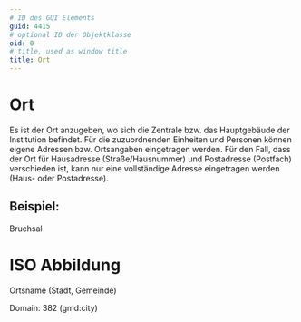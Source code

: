 ```yaml
---
# ID des GUI Elements
guid: 4415
# optional ID der Objektklasse
oid: 0
# title, used as window title
title: Ort
---
```


# Ort

Es ist der Ort anzugeben, wo sich die Zentrale bzw. das Hauptgebäude der Institution befindet. Für die zuzuordnenden Einheiten und Personen können eigene Adressen bzw. Ortsangaben eingetragen werden. Für den Fall, dass der Ort für Hausadresse (Straße/Hausnummer) und Postadresse (Postfach) verschieden ist, kann nur eine vollständige Adresse eingetragen werden (Haus- oder Postadresse).

## Beispiel:

Bruchsal

# ISO Abbildung

Ortsname (Stadt, Gemeinde)

Domain: 382 (gmd:city)

